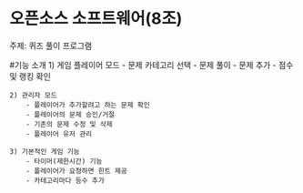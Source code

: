 # 오픈소스 소프트웨어(8조)
주제: 퀴즈 풀이 프로그램

#기능 소개
    1) 게임 플레이어 모드
        - 문제 카테고리 선택
        - 문제 풀이
        - 문제 추가
        - 점수 및 랭킹 확인
    
    2) 관리자 모드
        - 플레이어가 추가할려고 하는 문제 확인
        - 플레이어의 문제 승인/거절
        - 기존의 문제 수정 및 삭제
        - 플레이어 유저 관리

    3) 기본적인 게임 기능
        - 타이머(제한시간) 기능
        - 플레이어가 요청하면 힌트 제공
        - 카테고리마다 등수 추가
        